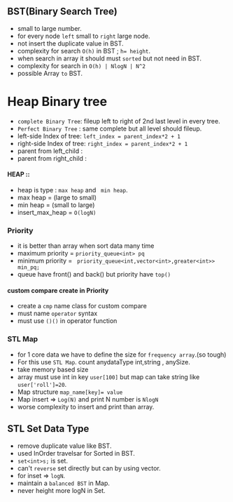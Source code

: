 ## BST(Binary Search Tree)

- small to large number.
- for every node ``left`` small to `right` large node.
- not insert the duplicate value in BST.
- complexity for search `O(h)` in BST ; `h= height`.
- when search in array it should must `sorted` but not need in BST.
- complexity for search in `O(h) | NlogN | N^2`
- possible Array `to` BST.


# Heap Binary tree

- `complete Binary Tree`: fileup left to right of 2nd last level in every tree.
- `Perfect Binary Tree` :  same complete but all level should fileup.
-  left-side Index of tree: `left_index = parent_index*2 + 1`
-  right-side Index of tree: `right_index = parent_index*2 + 1`
-  parent from left_child :
-  parent from right_child :

#### HEAP ::
-  heap is type : `max heap` and ` min heap`.
-  max heap = (large to small)
-  min heap = (small to large)
-  insert_max_heap = `O(logN)`


### Priority 
- it is better than array when sort data many time
- maximum priority = `priority_queue<int> pq`
- minimum priority =  ` priority_queue<int,vector<int>,greater<int>> min_pq;`
- queue have front() and back() but priority have `top()` 
 
#### custom compare create in Priority
- create a `cmp` name class for custom compare 
- must name `operator` syntax
- must use `()()` in operator function

### STL Map

- for 1 core data we have to define the size for `frequency array`.(so tough)
- For this use `STL Map`. count anydataType int,string , anySize.
- take memory based size 
- array must use int in key `user[100]` but map can take string like `user['roll']=20`.
- Map structure `map_name[key]= value`
- Map insert => `Log(N)` and print N number is `NlogN`
- worse complexity to insert and print than array.


## STL Set Data Type 

- remove duplicate value like BST.
- used InOrder travelsar for Sorted in BST.
- `set<int>s;` is set.
- can't `reverse` set directly but can by using vector.
- for inset => `logN`. 
- maintain a `balanced BST` in Map.
- never height more logN in Set.
